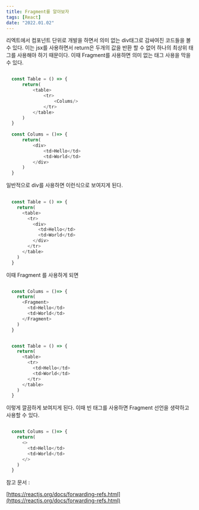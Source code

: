 ```yaml
---
title: Fragment를 알아보자
tags: [React]
date: "2022.01.02"
---
```

리엑트에서 컴포넌트 단위로 개발을 하면서 의미 없는 div태그로 감싸여진 코드들을 볼 수 있다. 이는 jsx를 사용하면서 return은 두개의 값을 반환 할 수 없어 하나의 최상위 태그를 사용해야 하기 때문이다. 이때 Fragment를 사용하면 의미 없는 태그 사용을 막을 수 있다.

```javascript

  const Table = () => {
      return(
          <table>
              <tr>
                  <Colums/>
              </tr>
          </table>
      )
  }
  
  const Colums = ()=> {
      return(
          <div>
              <td>Hello</td>
              <td>World</td>
          </div>
      )
  }


```
일반적으로 div를 사용하면 이런식으로 보여지게 된다.

```javascript
    
  const Table = () => {
    return(
      <table>
        <tr>
          <div>
            <td>Hello</td>
            <td>World</td>
          </div>
        </tr>
      </table>
    )
  }


```
이때 Fragment 를 사용하게 되면

```javascript

  const Colums = ()=> {
    return(
      <Fragment>
        <td>Hello</td>
        <td>World</td>
      </Fragment>
    )
  }


```
```javascript

  const Table = () => {
    return(
      <table>
        <tr>
          <td>Hello</td>
          <td>World</td>
        </tr>
      </table>
    )
  }


```
이렇게 깔끔하게 보여지게 된다. 이때 빈 태그를 사용하면 Fragment 선언을 생략하고 사용할 수 있다.

```javascript

  const Colums = ()=> {
    return(          
      <>
        <td>Hello</td>
        <td>World</td>
      </>
    )
  }

```
참고 문서 : 

[https://reactjs.org/docs/forwarding-refs.html](https://reactjs.org/docs/forwarding-refs.html) 
